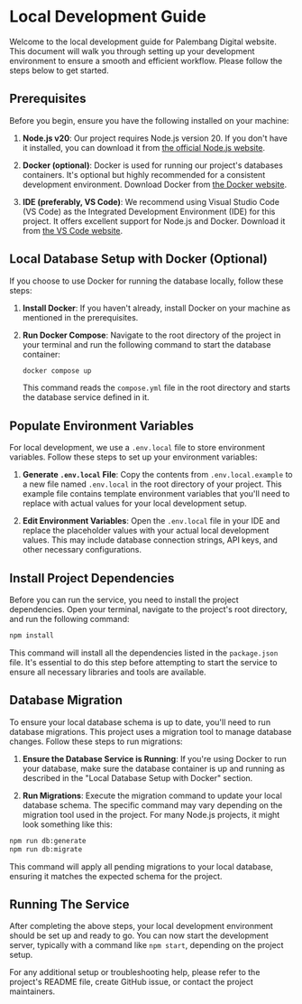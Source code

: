 # Local Development Guide

Welcome to the local development guide for Palembang Digital website. This document will walk you through setting up your development environment to ensure a smooth and efficient workflow. Please follow the steps below to get started.

## Prerequisites

Before you begin, ensure you have the following installed on your machine:

1. **Node.js v20**: Our project requires Node.js version 20. If you don't have it installed, you can download it from [the official Node.js website](https://nodejs.org/).

2. **Docker (optional)**: Docker is used for running our project's databases containers. It's optional but highly recommended for a consistent development environment. Download Docker from [the Docker website](https://www.docker.com/get-started).

3. **IDE (preferably, VS Code)**: We recommend using Visual Studio Code (VS Code) as the Integrated Development Environment (IDE) for this project. It offers excellent support for Node.js and Docker. Download it from [the VS Code website](https://code.visualstudio.com/).

## Local Database Setup with Docker (Optional)

If you choose to use Docker for running the database locally, follow these steps:

1. **Install Docker**: If you haven't already, install Docker on your machine as mentioned in the prerequisites.

2. **Run Docker Compose**: Navigate to the root directory of the project in your terminal and run the following command to start the database container:

   ```bash
   docker compose up
   ```

   This command reads the `compose.yml` file in the root directory and starts the database service defined in it.

## Populate Environment Variables

For local development, we use a `.env.local` file to store environment variables. Follow these steps to set up your environment variables:

1. **Generate `.env.local` File**: Copy the contents from `.env.local.example` to a new file named `.env.local` in the root directory of your project. This example file contains template environment variables that you'll need to replace with actual values for your local development setup.

2. **Edit Environment Variables**: Open the `.env.local` file in your IDE and replace the placeholder values with your actual local development values. This may include database connection strings, API keys, and other necessary configurations.

## Install Project Dependencies

Before you can run the service, you need to install the project dependencies. Open your terminal, navigate to the project's root directory, and run the following command:

```bash
npm install
```

This command will install all the dependencies listed in the `package.json` file. It's essential to do this step before attempting to start the service to ensure all necessary libraries and tools are available.

## Database Migration

To ensure your local database schema is up to date, you'll need to run database migrations. This project uses a migration tool to manage database changes. Follow these steps to run migrations:

1. **Ensure the Database Service is Running**: If you're using Docker to run your database, make sure the database container is up and running as described in the "Local Database Setup with Docker" section.

2. **Run Migrations**: Execute the migration command to update your local database schema. The specific command may vary depending on the migration tool used in the project. For many Node.js projects, it might look something like this:

```bash
npm run db:generate
npm run db:migrate
```

This command will apply all pending migrations to your local database, ensuring it matches the expected schema for the project.

## Running The Service

After completing the above steps, your local development environment should be set up and ready to go. You can now start the development server, typically with a command like `npm start`, depending on the project setup.

For any additional setup or troubleshooting help, please refer to the project's README file, create GitHub issue, or contact the project maintainers.
